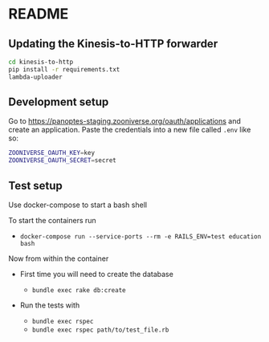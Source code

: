 # README

## Updating the Kinesis-to-HTTP forwarder

``` bash
cd kinesis-to-http
pip install -r requirements.txt
lambda-uploader
```

## Development setup

Go to https://panoptes-staging.zooniverse.org/oauth/applications and create an application. Paste the credentials into a
new file called `.env` like so:

``` bash
ZOONIVERSE_OAUTH_KEY=key
ZOONIVERSE_OAUTH_SECRET=secret
```

## Test setup

Use docker-compose to start a bash shell

To start the containers run

+ `docker-compose run --service-ports --rm -e RAILS_ENV=test education bash`

Now from within the container

+ First time you will need to create the database
  + `bundle exec rake db:create`

+ Run the tests with
  + `bundle exec rspec`
  + `bundle exec rspec path/to/test_file.rb`
